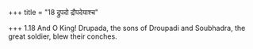 +++
title = "18 द्रुपदो द्रौपदेयाश्च"

+++
1.18 And O King! Drupada, the sons of Droupadi and Soubhadra, the great
soldier, blew their conches.

